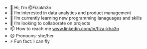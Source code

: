 - 👋 Hi, I’m @Fizakh3n
- 👀 I’m interested in data analytics and product management 
- 🌱 I’m currently learning new programming lanaguages and skills 
- 💞️ I’m looking to collaborate on projects 
- 📫 How to reach me www.linkedin.com/in/fiza-kha3n
- 😄 Pronouns: she/her 
- ⚡ Fun fact: I can fly

<!---
Fizakh3n/Fizakh3n is a ✨ special ✨ repository because its `README.md` (this file) appears on your GitHub profile.
You can click the Preview link to take a look at your changes.
--->
